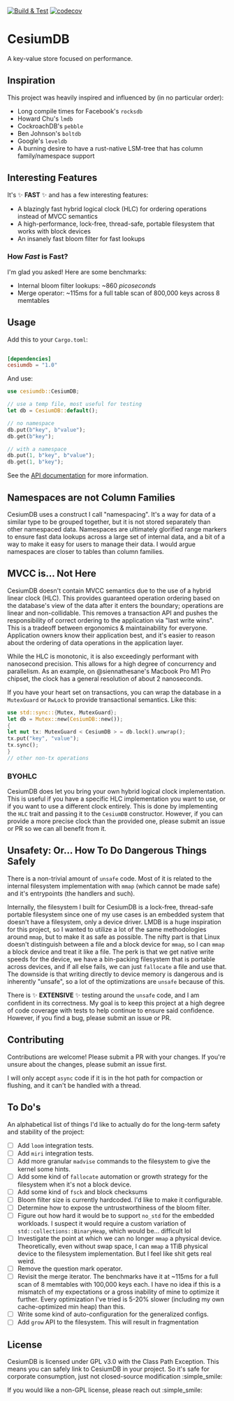 [![Build & Test](https://github.com/siennathesane/cesiumdb/actions/workflows/build-and-test.yml/badge.svg)](https://github.com/siennathesane/cesiumdb/actions/workflows/build-and-test.yml)
[![codecov](https://codecov.io/gh/siennathesane/cesiumdb/graph/badge.svg?token=D7RBD3OX2U)](https://codecov.io/gh/siennathesane/cesiumdb)

# CesiumDB

A key-value store focused on performance.

## Inspiration

This project was heavily inspired and influenced by (in no particular order):

* Long compile times for Facebook's `rocksdb`
* Howard Chu's `lmdb`
* CockroachDB's `pebble`
* Ben Johnson's `boltdb`
* Google's `leveldb`
* A burning desire to have a rust-native LSM-tree that has column family/namespace support

## Interesting Features

It's :sparkles: __FAST__ :sparkles: and has a few interesting features:

* A blazingly fast hybrid logical clock (HLC) for ordering operations instead of MVCC semantics
* A high-performance, lock-free, thread-safe, portable filesystem that works with block devices
* An insanely fast bloom filter for fast lookups

### How _Fast_ is Fast?

I'm glad you asked! Here are some benchmarks:

* Internal bloom filter lookups: ~860 _picoseconds_
* Merge operator: ~115ms for a full table scan of 800,000 keys across 8 memtables

## Usage

Add this to your `Cargo.toml`:

```toml
    
[dependencies]
cesiumdb = "1.0"
```

And use:

```rust
use cesiumdb::CesiumDB;

// use a temp file, most useful for testing
let db = CesiumDB::default();

// no namespace
db.put(b"key", b"value");
db.get(b"key");

// with a namespace
db.put(1, b"key", b"value");
db.get(1, b"key");
```

See the [API documentation](https://docs.rs/cesiumdb) for more information.

## Namespaces are not Column Families

CesiumDB uses a construct I call "namespacing". It's a way for data of a similar type to be grouped together, but it is
not stored separately than other namespaced data. Namespaces are ultimately glorified range markers to ensure fast data
lookups across a large set of internal data, and a bit of a way to make it easy for users to manage their data. I would
argue namespaces are closer to tables than column families.

## MVCC is... Not Here

CesiumDB doesn't contain MVCC semantics due to the use of a hybrid linear clock (HLC). This provides guaranteed
operation ordering based on the database's view of the data after it enters the boundary; operations are linear and
non-collidable. This removes a transaction API and pushes the responsibility of correct ordering to the application
via "last write wins". This is a tradeoff between ergonomics & maintainability for everyone. Application owners know
their application best, and it's easier to reason about the ordering of data operations in the application layer.

While the HLC is monotonic, it is also exceedingly performant with nanosecond precision. This allows for a high degree
of concurrency and parallelism. As an example, on @siennathesane's Macbook Pro M1 Pro chipset, the clock has a general
resolution of about 2 nanoseconds.

If you have your heart set on transactions, you can wrap the database in a `MutexGuard` or `RwLock` to provide
transactional semantics. Like this:

```rust
use std::sync::{Mutex, MutexGuard};
let db = Mutex::new(CesiumDB::new());
{
let mut tx: MutexGuard < CesiumDB > = db.lock().unwrap();
tx.put("key", "value");
tx.sync();
}
// other non-tx operations
```

### BYOHLC

CesiumDB does let you bring your own hybrid logical clock implementation. This is useful if you have a specific HLC
implementation you want to use, or if you want to use a different clock entirely. This is done by implementing the `HLC`
trait and passing it to the `CesiumDB` constructor. However, if you can provide a more precise clock than the provided
one, please submit an issue or PR so we can all benefit from it.

## Unsafety: Or... How To Do Dangerous Things Safely

There is a non-trivial amount of `unsafe` code. Most of it is related to the internal filesystem implementation with
`mmap` (which cannot be made safe) and it's entrypoints (the handlers and such).

Internally, the filesystem I built for CesiumDB is a lock-free, thread-safe portable filesystem since one of my use
cases is an embedded system that doesn't have a filesystem, only a device driver. LMDB is a huge inspiration for this
project, so I wanted to utilize a lot of the same methodologies around `mmap`, but to make it as safe as possible. The
nifty part is that Linux doesn't distinguish between a file and a block device for `mmap`, so I can `mmap` a block
device and treat it like a file. The perk is that we get native write speeds for the device, we have a bin-packing
filesystem that is portable across devices, and if all else fails, we can just `fallocate` a file and use that. The
downside is that writing directly to device memory is dangerous and is inherently "unsafe", so a lot of the
optimizations are `unsafe` because of this.

There is :sparkles: __EXTENSIVE__ :sparkles: testing around the `unsafe` code, and I am confident in its correctness. My
goal is to keep this project at a high degree of code coverage with tests to help continue to ensure said confidence.
However, if you find a bug, please submit an issue or PR.

## Contributing

Contributions are welcome! Please submit a PR with your changes. If you're unsure about the changes, please submit an
issue first.

I will only accept `async` code if it is in the hot path for compaction or flushing, and it can't be handled with a
thread.

## To Do's

An alphabetical list of things I'd like to actually do for the long-term safety and stability of the project:

- [ ] Add `loom` integration tests.
- [ ] Add `miri` integration tests.
- [ ] Add more granular `madvise` commands to the filesystem to give the kernel some hints.
- [ ] Add some kind of `fallocate` automation or growth strategy for the filesystem when it's not a block device.
- [ ] Add some kind of `fsck` and block checksums
- [ ] Bloom filter size is currently hardcoded. I'd like to make it configurable.
- [ ] Determine how to expose the untrustworthiness of the bloom filter.
- [ ] Figure out how hard it would be to support `no_std` for the embedded workloads. I suspect it would require a
  custom variation of `std::collections::BinaryHeap`, which would be... difficult lol
- [ ] Investigate the point at which we can no longer `mmap` a physical device. Theoretically, even without swap space,
  I can `mmap` a 1TiB physical device to the filesystem implementation. But I feel like shit gets real weird.
- [ ] Remove the question mark operator.
- [ ] Revisit the merge iterator. The benchmarks have it at ~115ms for a full scan of 8 memtables with 100,000 keys
  each. I have no idea if this is a mismatch of my expectations or a gross inability of mine to optimize it further.
  Every optimization I've tried is 5-20% slower (including my own cache-optimized min heap) than this.
- [ ] Write some kind of auto-configuration for the generalized configs.
- [ ] Add `grow` API to the filesystem. This will result in fragmentation

## License

CesiumDB is licensed under GPL v3.0 with the Class Path Exception. This means you can safely link to CesiumDB in your
project. So it's safe for corporate consumption, just not closed-source modification :simple_smile:

If you would like a non-GPL license, please reach out :simple_smile: